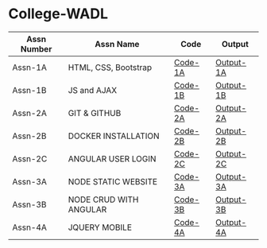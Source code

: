 # College-WADL

Assn Number| Assn Name  | Code | Output |
------------- | ------------- |------------- |------------- |
Assn-1A | HTML, CSS, Bootstrap | [Code-1A](https://github.com/Akash-213/College-WADL/tree/main/assn-1A) | [Output-1A](https://github.com/Akash-213/College-WADL/blob/main/assn-1A/33241-WADL-Assn1A-AkashK.pdf)|
Assn-1B | JS and AJAX| [Code-1B](https://github.com/Akash-213/College-WADL/tree/main/assn-1B) | [Output-1B](https://github.com/Akash-213/College-WADL/blob/main/assn-1A/33241-WADL-Assn1B-AkashK.pdf)|
Assn-2A | GIT & GITHUB | [Code-2A](https://github.com/Akash-213/College-WADL/tree/main/assn-2A) | [Output-2A](https://github.com/Akash-213/College-WADL/blob/main/assn-2A/33241-WADL-Assn-2A-AkashK.pdf)|
Assn-2B | DOCKER INSTALLATION| [Code-2B](https://github.com/Akash-213/College-WADL/tree/main/assn-2B) | [Output-2B](https://github.com/Akash-213/College-WADL/blob/main/assn-2B/33241-WADL-Assn-2B-AkashK.pdf)|
Assn-2C | ANGULAR USER LOGIN| [Code-2C](https://github.com/Akash-213/College-WADL/tree/main/assn-2C) | [Output-2C](https://github.com/Akash-213/College-WADL/blob/main/assn-2C/33241-WADL-Assn-2C-AkashK.pdf)|
Assn-3A | NODE STATIC WEBSITE| [Code-3A](https://github.com/Akash-213/College-WADL/tree/main/assn-3A) | [Output-3A](https://github.com/Akash-213/College-WADL/blob/main/assn-3A/33241-WADL-Assn-3A-AkashK.pdf)|
Assn-3B | NODE CRUD WITH ANGULAR| [Code-3B](https://github.com/Akash-213/College-WADL/tree/main/assn-3B) | [Output-3B](https://github.com/Akash-213/College-WADL/blob/main/assn-3B/33241-WADL-Assn-3B-AkashK.pdf)|
Assn-4A | JQUERY MOBILE| [Code-4A](https://github.com/Akash-213/College-WADL/tree/main/assn-4A) | [Output-4A](https://github.com/Akash-213/College-WADL/blob/main/assn-4A/33241-WADL-Assn-4A-AkashK.pdf)|
